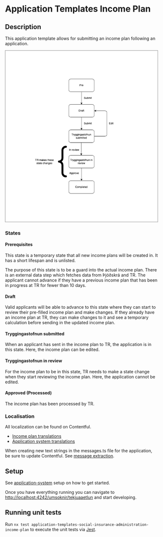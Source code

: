 # Application Templates Income Plan

## Description

This application template allows for submitting an income plan following an application.

![](./assets/income-plan-flow-chart.png)

### States

#### Prerequisites

This state is a temporary state that all new income plans will be created in. It has a short lifespan and is unlisted.

The purpose of this state is to be a guard into the actual income plan. There is an external data step which fetches data from Þjóðskrá and TR. The applicant cannot advance if they have a previous income plan that has been in progress at TR for fewer than 10 days.

#### Draft

Valid applicants will be able to advance to this state where they can start to review their pre-filled income plan and make changes. If they already have an income plan at TR, they can make changes to it and see a temporary calculation before sending in the updated income plan.

#### Tryggingastofnun submitted

When an applicant has sent in the income plan to TR, the application is in this state. Here, the income plan can be edited.

#### Tryggingastofnun in review

For the income plan to be in this state, TR needs to make a state change when they start reviewing the income plan. Here, the application cannot be edited.

#### Approved (Processed)

The income plan has been processed by TR.

### Localisation

All localization can be found on Contentful.

- [Income plan translations](https://app.contentful.com/spaces/8k0h54kbe6bj/entries/ip.application)
- [Application system translations](https://app.contentful.com/spaces/8k0h54kbe6bj/entries/application.system)

When creating new text strings in the messages.ts file for the application, be sure to update Contentful. See [message extraction](../../../../localization/README.md#message-extraction).

## Setup

See [application-system](../../../../../apps/application-system/README.md) setup on how to get started.

Once you have everything running you can navigate to [http://localhost:4242/umsoknir/tekjuaaetlun](http://localhost:4242/umsoknir/tekjuaaetlun) and start developing.

## Running unit tests

Run `nx test application-templates-social-insurance-administration-income-plan` to execute the unit tests via [Jest](https://jestjs.io).
